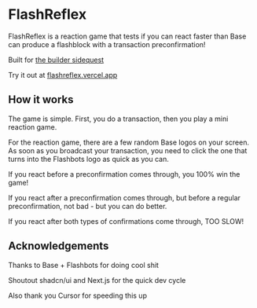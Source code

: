 # FlashReflex

FlashReflex is a reaction game that tests if you can react faster than Base can produce a flashblock with a transaction preconfirmation!

Built for [the builder sidequest](https://x.com/neodaoist/status/1895229868532457898)

Try it out at [flashreflex.vercel.app](https://flashreflex.vercel.app)

## How it works

The game is simple. First, you do a transaction, then you play a mini
reaction game.

For the reaction game, there are a few random Base logos on your screen.
As soon as you broadcast your transaction, you need to click the one
that turns into the Flashbots logo as quick as you can.

If you react before a preconfirmation comes through, you 100% win the
game!

If you react after a preconfirmation comes through, but before a regular
preconfirmation, not bad - but you can do better.

If you react after both types of confirmations come through, TOO SLOW!

## Acknowledgements

Thanks to Base + Flashbots for doing cool shit

Shoutout shadcn/ui and Next.js for the quick dev cycle

Also thank you Cursor for speeding this up
